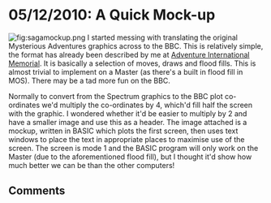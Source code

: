 # 05/12/2010: A Quick Mock-up

![](./images/sagamockup.png "fig:sagamockup.png") I started messing with translating the original Mysterious Adventures graphics across to the BBC. This is relatively simple, the format has already been described by me at [Adventure International Memorial](http://aimemorial.if-legends.org/gfxldp.html). It is basically a selection of moves, draws and flood fills. This is almost trivial to implement on a Master (as there's a built in flood fill in MOS). There may be a tad more fun on the BBC.

Normally to convert from the Spectrum graphics to the BBC plot co-ordinates we'd multiply the co-ordinates by 4, which'd fill half the screen with the graphic. I wondered whether it'd be easier to multiply by 2 and have a smaller image and use this as a header. The image attached is a mockup, written in BASIC which plots the first screen, then uses text windows to place the text in appropriate places to maximise use of the screen. The screen is mode 1 and the BASIC program will only work on the Master (due to the aforementioned flood fill), but I thought it'd show how much better we can be than the other computers!

## Comments
